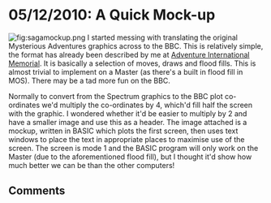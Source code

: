 # 05/12/2010: A Quick Mock-up

![](./images/sagamockup.png "fig:sagamockup.png") I started messing with translating the original Mysterious Adventures graphics across to the BBC. This is relatively simple, the format has already been described by me at [Adventure International Memorial](http://aimemorial.if-legends.org/gfxldp.html). It is basically a selection of moves, draws and flood fills. This is almost trivial to implement on a Master (as there's a built in flood fill in MOS). There may be a tad more fun on the BBC.

Normally to convert from the Spectrum graphics to the BBC plot co-ordinates we'd multiply the co-ordinates by 4, which'd fill half the screen with the graphic. I wondered whether it'd be easier to multiply by 2 and have a smaller image and use this as a header. The image attached is a mockup, written in BASIC which plots the first screen, then uses text windows to place the text in appropriate places to maximise use of the screen. The screen is mode 1 and the BASIC program will only work on the Master (due to the aforementioned flood fill), but I thought it'd show how much better we can be than the other computers!

## Comments
